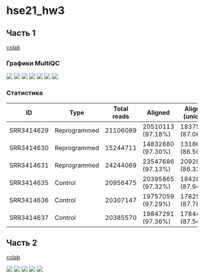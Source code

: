 # hse21\_hw3

## Часть 1
[colab](https://colab.research.google.com/drive/1mddzp0s1ItV6JpKl0k1uPq7KTbMCz6K7?usp=sharing)

### Графики MultiQC
![](./images/mqc_1.svg)
![](./images/mqc_2.svg)
![](./images/mqc_3.svg)
![](./images/mqc_4.svg)
![](./images/mqc_5.svg)
![](./images/mqc_6.svg)
![](./images/mqc_7.svg)

### Статистика

| ID         | Type         | Total reads | Aligned           | Aligned (unique)  | Gene reads |
|------------|--------------|-------------|-------------------|-------------------|------------|
| SRR3414629 | Reprogrammed | 21106089    | 20510113 (97.18%) | 18375888 (87.06%) | 16049609   |
| SRR3414630 | Reprogrammed | 15244711    | 14832680 (97.30%) | 13186139 (86.50%) | 11465324   |
| SRR3414631 | Reprogrammed | 24244069    | 23547686 (97.13%) | 20928945 (86.33%) | 18408851   |
| SRR3414635 | Control      | 20956475    | 20395865 (97.32%) | 18428317 (87.94%) | 16275997   |
| SRR3414636 | Control      | 20307147    | 19757059 (97.29%) | 17825380 (87.78%) | 15757580   |
| SRR3414637 | Control      | 20385570    | 19847291 (97.36%) | 17844858 (87.54%) | 15736978   |


## Часть 2
[colab](https://colab.research.google.com/drive/1Qrt3oWOzVvPtI_umZKVGEBEThByf-kX-?usp=sharing)

![](./images/MA.png)
![](./images/heatmap.png)
![](./images/nc1.png)
![](./images/nc2.png)
![](./images/nc3.png)

